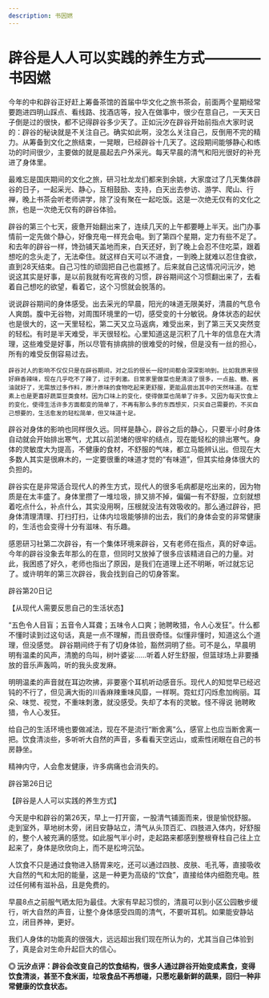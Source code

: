 ```yaml
---
description: 书因㜣
---
```


# 辟谷是人人可以实践的养生方式————书因㜣

今年的中和辟谷正好赶上筹备茶馆的首届中华文化之旅书茶会，前面两个星期经常要跑进四明山踩点、看线路、找酒店等，投入在做事中，很少在意自己，一天天日子倒是过的很快，都不记得辟谷多少天了。正如沅汐在辟谷开始前指点大家时说的：辟谷的秘诀就是不关注自己。确实如此啊，没怎么关注自己，反倒用不完的精力。从筹备到文化之旅结束，一晃眼，已经辟谷十几天了。这段期间能够静心和练功的时间很少，主要做的就是晨起去户外采光。每天早晨的清气和阳光很好的补充进了身体里。

最难忘是国庆期间的文化之旅，研习社龙龙们都来到余姚，大家度过了几天集体辟谷的日子，一起采光、静心，互相鼓励、支持，白天出去参访、游学、爬山、行禅，晚上书茶会听老师讲学，除了没有聚在一起吃饭。这是一次绝无仅有的文化之旅，也是一次绝无仅有的辟谷体验。

辟谷的第三个七天，疲惫开始翻出来了，连续几天的上午都要睡上半天。出门办事情前一定先做个静心，好像充电一样充会电。到了第四个星期，定力有些不足了。和去年的辟谷一样，馋劲铺天盖地而来，白天还好，到了晚上会忍不住吃菜，跟着想吃的念头走了，无法牵住。就这样白天可以不进食，一到晚上就难以忍住食欲，直到28天结束。自己习性的顽固把自己也震撼了。后来就自己这情况问沅汐，她说这其实是好事，是以前我就有吃宵夜的习惯，辟谷期间这个习惯翻出来了，去看着自己想吃的欲望，看着它，这个习惯就会脱落的。

说说辟谷期间的身体感受。出去采光的早晨，阳光的味道无限美好，清晨的气息令人爽朗。腹中无谷物，对周围环境里的一切，感受变的十分敏锐。身体状态的起伏也是很大的，这一天里轻松，第二天又立马返病，难受出来，到了第三天又突然变的轻松。有时是半天难受，半天很轻松。心里知道这是沉积了几十年的信息在大清理，这些难受是好事，所以尽管有排病排的很难受的时候，但是没有一丝的担心，所有的难受反倒容易过去。

    辟谷对人的影响不仅仅只是在辟谷期间，对之后的很长一段时间都会深深影响到。比如我原来很好麻香辣味，现在几乎吃不了辣了，过于刺激。日常家里做菜也是清淡了很多，一点盐、糖、酱油就好了，无需放过多作料，原汁原味的食物吃起来更舒服，更能品尝出其中的天然味道。在荤素上也是更喜好蔬菜豆类食材。因为口味上的变化，使得做菜也简单了许多。又因为每天饮食上的变化，使得生活许多方面都变的简单了，不再有那么多的东西想买，只买自己需要的，不买自己想要的，生活愈发的轻松简单，但又味道十足。

辟谷对身体的影响也同样很久远。同样是静心，辟谷之后的静心，只要半小时身体自动就会开始排出寒气，尤其以前淤堵的很牢的结点，现在能轻松的排出寒气。身体的灵敏度大为提高，不健康的食材，不舒服的气味，都立马能辨认出。但现在大多数人其实是很麻木的，一定要很重的味道才觉的“有味道”，但其实给身体很大的负担的。

辟谷实在是非常适合现代人的养生方式，现代人的很多毛病都是吃出来的，因为物质是在太丰盛了。身体里攒了一堆垃圾，排又排不掉，偏偏一有不舒服，立刻就想着吃点什么，补点什么，其实没用啊，压根就没法有效吸收的。那么通过辟谷，把身体清理清理、打扫打扫，让体内垃圾能够排的出去，我们的身体会变的非常健康的，生活也会变得十分有滋味、有乐趣。

感恩研习社第二次辟谷，有一个集体环境来辟谷，又有老师在指点，真的好幸运。今年的辟谷没象去年那么的在意，但同时又放掉了很多应该精进自己的力量。对此，我困惑了好久，老师也指出了原因，是我们在道理上还不明晰，听过就忘记了。或许明年的第三次辟谷，我会找到自己的切身答案。

辟谷第20日记

【从现代人需要反思自己的生活状态】

“五色令人目盲；五音令人耳聋；五味令人口爽；驰聘畋猎，令人心发狂”。什么都不懂时读到过这句话，真是一点不理解，而且很奇怪。似懂非懂时，知道这么个道理，但没感觉。  辟谷期间终于有了切身体验，豁然洞明了些。可不是么，早晨明明有温柔的风声，清脆的鸟叫，树叶婆娑……听着人好生舒服，但篮球场上非要播放的音乐声轰鸣，听的我头皮发麻。

明明温柔的声音就在耳边吹拂，非要塞个耳机听动感音乐。现代人的知觉早已经迟钝的不行了，但见满大街的川香麻辣重味风靡，一样啊。霓虹灯闪烁愈加绚丽。耳朵、味觉、视觉，不重味刺激，就没感受。失却了本有的灵敏。怪不得说 驰聘畋猎，令人心发狂。

给自己的生活环境也要做减法，现在不是流行“断舍离”么，感官上也应当断舍离一把。饮食清淡些，多听听大自然的声音，多看看天空远山，或索性闭眼在自己的书房静坐。

精神内守，人会愈发健康，许多病痛也会消失的。

辟谷第26日记

【辟谷是人人可以实践的养生方式】

今天是中和辟谷的第26天，早上一打开窗，一股清气铺面而来，很是愉悦舒服。走到室外，草地树木旁，闭目安静站立，清气从头顶百汇、四肢进入体内，好舒服的，整个人被充满的感觉。如此服气半小时，走起路来都感到整根脊柱自己往上立起来了，身体是欣欣向上，而不是松垮沉坠。

人饮食不只是通过食物进入肠胃来吃，还可以通过四肢、皮肤、毛孔等，直接吸收大自然的气和太阳的能量，这是一种更为高级的“饮食”，直接给体内细胞充电。胜过任何稀有滋补品，且是免费的。

早晨8点之前服气晒太阳为最佳。大家有早起习惯的，清晨可以到小区公园散步缓行，听大自然的声音，让整个身体感受四周的清气，不要听耳机。如果能安静站立，闭目养神，更好。

我们人身体的功能真的很强大，远远超出我们现在所认为的，尤其当自己体验到了，真是会对生命升起巨大的信心。

**◎ 沅汐点评：辟谷会改变自己的饮食结构，很多人通过辟谷开始变成素食，变得饮食清淡，甚至不食米面，垃圾食品不再想碰，只愿吃最新鲜的蔬果，回归一种非常健康的饮食状态。**

